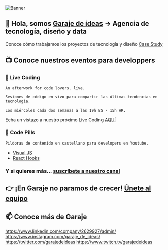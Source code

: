 ![Banner](https://user-images.githubusercontent.com/82031166/161051918-e7c7c11f-49f1-4b39-aef0-30033c451636.gif)


## 👋 Hola, somos [Garaje de ideas](www.garajedeideas.com) -> Agencia de tecnología, diseño y data 
Conoce cómo trabajamos los proyectos de tecnología y diseño
[Case Study](https://garajedeideas.com/proyectos/adeslas/)


## 📺 Conoce nuestros eventos para developpers

### 🚀 Live Coding
```
An afterwork for code lovers. live.

Sesiones de código en vivo para compartir las últimas tendencias en tecnología. 

Los miércoles cada dos semanas a las 19h ES - 15h AR.
```

Echa un vistazo a nuestro próximo Live Coding [AQUÍ](https://livecoding.garajedeideas.com/)

### 💊 Code Pills
```
Pildoras de contenido en castellano para developers en Youtube.
```

* [Visual JS](https://www.youtube.com/playlist?list=PLTg7E2ObeSja25jqmtjeW0DIgjTB93v1y)
* [React Hooks](https://youtube.com/playlist?list=PLTg7E2ObeSjZ_tAj2DTJrpbIFlQnoSvxR)

### Y si quieres más... [suscríbete a nuestro canal](https://www.youtube.com/channel/UC2VAkhXrEjlpBqDRMeIKJnA?sub_confirmation=1)


## 👉 ¡En Garaje no paramos de crecer! [Únete al equipo](https://bit.ly/garaje-talento)

## 📫 Conoce más de Garaje
https://www.linkedin.com/company/2629927/admin/
https://www.instagram.com/garaje_de_ideas/
https://twitter.com/garajedeideas
https://www.twitch.tv/garajedeideas

